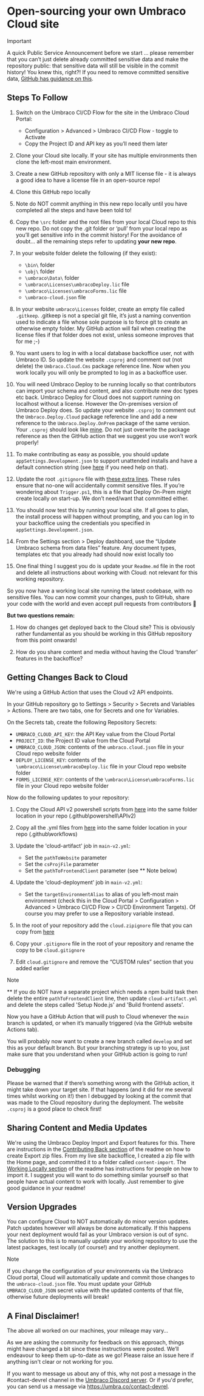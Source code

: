 # Open-sourcing your own Umbraco Cloud site

> [!IMPORTANT]
> A quick Public Service Announcement before we start … please remember that you can’t just delete already committed sensitive data and make the repository public: that sensitive data will still be visible in the commit history! You knew this, right?! If you need to remove committed sensitive data, [GitHub has guidance on this](https://docs.github.com/en/authentication/keeping-your-account-and-data-secure/removing-sensitive-data-from-a-repository).

## Steps To Follow

1. Switch on the Umbraco CI/CD Flow for the site in the Umbraco Cloud Portal:  

   - Configuration > Advanced > Umbraco CI/CD Flow - toggle to Activate  
   - Copy the Project ID and API key as you’ll need them later  

1. Clone your Cloud site locally. If your site has multiple environments then clone the left-most main environment.

1. Create a new GitHub repository with only a MIT license file - it is always a good idea to have a license file in an open-source repo!  

1. Clone this GitHub repo locally  

1. Note do NOT commit anything in this new repo locally until you have completed all the steps and have been told to!  

1. Copy the `\src` folder and the root files from your local Cloud repo to this new repo. Do not copy the .git folder or ‘pull’ from your local repo as you’ll get sensitive info in the commit history! For the avoidance of doubt... all the remaining steps refer to updating **your new repo**.

1. In your website folder delete the following (if they exist):  

   - `\bin\` folder  
   - `\obj\` folder  
   - `\umbraco\Data\` folder  
   - `\umbraco\Licenses\umbracoDeploy.lic` file  
   - `\umbraco\Licenses\umbracoForms.lic` file  
   - `\umbraco-cloud.json` file  

1. In your website `umbraco\Licenses` folder, create an empty file called `.gitkeep`. .gitkeep is not a special git file, it’s just a naming convention used to indicate a file whose sole purpose is to force git to create an otherwise empty folder. My GitHub action will fail when creating the license files if that folder does not exist, unless someone improves that for me ;-)  

1. You want users to log in with a local database backoffice user, not  with Umbraco ID. So update the website `.csproj` and comment out (not delete) the `Umbraco.Cloud.Cms` package reference line. Now when you work locally you will only be prompted to log in as a backoffice user.  

1. You will need Umbraco Deploy to be running locally so that contributors can import your schema and content, and also contribute new doc types etc back. Umbraco Deploy for Cloud does not support running on localhost without a license. However the On-premises version of Umbraco Deploy does. So update your website `.csproj` to comment out the `Umbraco.Deploy.Cloud` package reference line and add a new reference to the `Umbraco.Deploy.OnPrem` package of the same version. Your `.csproj` should look like [mine](src/OpenSourceTest.Site/OpenSourceTest.Site.csproj). Do not just overwrite the package reference as then the GitHub action that we suggest you use won’t work properly!  

1. To make contributing as easy as possible, you should update `appSettings.Development.json` to support unattended installs and have a default connection string (see [here](src/OpenSourceTest.Site/appsettings.Development.json#L31-L42) if you need help on that).  

1. Update the root `.gitignore` file with [these extra lines](.gitignore#L418-L431). These rules ensure that no-one will accidentally commit sensitive files. If you’re wondering about `Trigger.ps1`, this is a file that Deploy On-Prem might create locally on start-up. We don’t need/want that committed either.  

1. You should now test this by running your local site. If all goes to plan, the install process will happen without prompting, and you can log in to your backoffice using the credentials you specified in `appSettings.Development.json`.  

1. From the Settings section > Deploy dashboard, use the “Update Umbraco schema from data files” feature. Any document types, templates etc that you already had should now exist locally too  

1. One final thing I suggest you do is update your `Readme.md` file in the root and delete all instructions about working with Cloud: not relevant for this working repository.

So you now have a working local site running the latest codebase, with no sensitive files. You can now commit your changes, push to GitHub, share your code with the world and even accept pull requests from contributors 🎉

**But two questions remain:**

1. How do changes get deployed back to the Cloud site? This is obviously rather fundamental as you should be working in this GitHub repository from this point onwards!  

1. How do you share content and media without having the Cloud ‘transfer’ features in the backoffice?

## Getting Changes Back to Cloud

We're using a GitHub Action that uses the Cloud v2 API endpoints.

In your GitHub repository go to Settings > Security > Secrets and Variables > Actions. There are two tabs, one for Secrets and one for Variables.

On the Secrets tab, create the following Repository Secrets:

* `UMBRACO_CLOUD_API_KEY`: the API Key value from the Cloud Portal  
* `PROJECT_ID`: the Project ID value  from the Cloud Portal  
* `UMBRACO_CLOUD_JSON`: contents of the `umbraco.cloud.json` file in your Cloud repo website folder
* `DEPLOY_LICENSE_KEY`: contents of the `\umbraco\License\umbracoDeploy.lic` file in your Cloud repo website folder 
* `FORMS_LICENSE_KEY`: contents of the `\umbraco\License\umbracoForms.lic` file in your Cloud repo website folder

Now do the following updates to your repository:

1. Copy the Cloud API v2 powershell scripts from [here](.github/powershell/APIv2) into the same folder location in your repo (.github\powershell\APIv2)  

1. Copy all the .yml files from [here](.github/workflows) into the same folder location in your repo (.github\workflows)

1. Update the 'cloud-artifact' job in `main-v2.yml`:

   - Set the `pathToWebsite` parameter
   - Set the `csProjFile` parameter
   - Set the `pathToFrontendClient` parameter (see ** Note below)

1. Update the 'cloud-deployment' job in `main-v2.yml`:

   - Set the `targetEnvironmentAlias` to alias of you left-most main environment (check this in the Cloud Portal > Configuration > Advanced > Umbraco CI/CD Flow > CI/CD Environment Targets). Of course you may prefer to use a Repository variable instead.

1. In the root of your repository add the `cloud.zipignore` file that you can copy from [here](cloud.zipignore) 
 
1. Copy your `.gitignore` file in the root of your repository and rename the copy to be `cloud.gitignore`  

1. Edit `cloud.gitignore` and remove the “CUSTOM rules” section that you added earlier

> [!NOTE]
> ** If you do NOT have a separate project which needs a npm build task then delete the entire `pathToFrontendClient` line, then update `cloud-artifact.yml` and delete the steps called 'Setup Node.js' and 'Build frontend assets'.

Now you have a GitHub Action that will push to Cloud whenever the `main` branch is updated, or when it’s manually triggered (via the GitHub website Actions tab). 

You will probably now want to create a new branch called `develop` and set this as your default branch. But your branching strategy is up to you, just make sure that you understand when your GitHub action is going to run!

### Debugging

Please be warned that if there’s something wrong with the GitHub action, it might take down your target site. If that happens (and it did for me several times whilst working on it!) then I debugged by looking at the commit that was made to the Cloud repository during the deployment. The website `.csproj` is a good place to check first!

## Sharing Content and Media Updates

We're using the Umbraco Deploy Import and Export features for this. There are instructions in the [Contributing Back section](Readme.md?tab=readme-ov-file#contributing-back) of the readme on how to create Export zip files. From my live site backoffice, I created a zip file with the Home page, and committed it to a folder called `content-import`. The [Working Locally section](Readme.md?tab=readme-ov-file#working-locally) of the readme has instructions for people on how to import it. I suggest you will want to do something similar yourself so that people have actual content to work with locally. Just remember to give good guidance in your readme! 

## Version Upgrades

You can configure Cloud to NOT automatically do minor version updates. Patch updates however will always be done automatically. If this happens your next deployment would fail as your Umbraco version is out of sync. The solution to this is to manually update your working repository to use the latest packages, test locally (of course!) and try another deployment.

> [!NOTE]
> If you change the configuration of your environments via the Umbraco Cloud portal, Cloud will automatically update and commit those changes to the `umbraco-cloud.json` file. You must update your GitHub `UMBRACO_CLOUD_JSON` secret value with the updated contents of that file, otherwise future deployments will break!

## A Final Disclaimer!

The above all worked on our machines, your mileage may vary…

As we are asking the community for feedback on this approach, things might have changed a bit since these instructions were posted. We’ll endeavour to keep them up-to-date as we go! Please raise an issue here if anything isn't clear or not working for you.

If you want to message us about any of this, why not post a message in the \#contact-devrel channel in the [Umbraco Discord server](https://discord.umbraco.com). Or if you'd prefer, you can send us a message via https://umbra.co/contact-devrel.